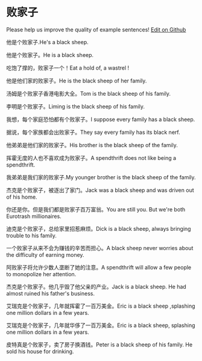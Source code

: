 # 败家子

Please help us improve the quality of example sentences! [Edit on Github](https://github.com/jiyushe/jiyu-example-sentence-source/blob/main/chinese/baijiazi_1.md)

<p><span class="chinese">他是个败家子.</span><span class="english">He's a black sheep.</span></p>

<p><span class="chinese">他是个败家子。</span><span class="english">He is a black sheep.</span></p>

<p><span class="chinese">吃饱了撑的，败家子一个！</span><span class="english">Eat a hold of, a wastrel !</span></p>

<p><span class="chinese">他是他们家的败家子。</span><span class="english">He is the black sheep of her family.</span></p>

<p><span class="chinese">汤姆是个败家子香港电影大全。</span><span class="english">Tom is the black sheep of his family.</span></p>

<p><span class="chinese">李明是个败家子。</span><span class="english">Liming is the black sheep of his family.</span></p>

<p><span class="chinese">我想，每个家庭恐怕都有个败家子。</span><span class="english">I suppose every family has a black sheep.</span></p>

<p><span class="chinese">据说，每个家族都会出败家子。</span><span class="english">They say every family has its black nerf.</span></p>

<p><span class="chinese">他弟弟是他们家的败家子。</span><span class="english">His brother is the black sheep of the family.</span></p>

<p><span class="chinese">挥霍无度的人也不喜欢成为败家子。</span><span class="english">A spendthrift does not like being a spendthrift.</span></p>

<p><span class="chinese">我弟弟是我们家的败家子.</span><span class="english">My younger brother is the black sheep of the family.</span></p>

<p><span class="chinese">杰克是个败家子，被逐出了家门。</span><span class="english">Jack was a black sheep and was driven out of his home.</span></p>

<p><span class="chinese">你还是你。但是我们都是败家子百万富翁。</span><span class="english">You are still you. But we're both Eurotrash millionaires.</span></p>

<p><span class="chinese">迪克是个败家子，总给家里招惹麻烦。</span><span class="english">Dick is a black sheep, always bringing trouble to his family.</span></p>

<p><span class="chinese">一个败家子从来不会为赚钱的辛苦而担心。</span><span class="english">A black sheep never worries about the difficulty of earning money.</span></p>

<p><span class="chinese">阿败家子将允许少数人垄断了她的注意。</span><span class="english">A spendthrift will allow a few people to monopolize her attention.</span></p>

<p><span class="chinese">杰克是个败家子。他几乎毁了他父亲的产业。</span><span class="english">Jack is a black sheep. He had almost ruined his father's business.</span></p>

<p><span class="chinese">艾瑞克是个败家子，几年就挥霍了一百万美金。</span><span class="english">Eric is a black sheep ,splashing one million dollars in a few years.</span></p>

<p><span class="chinese">艾瑞克是个败家子，几年就华侈了一百万美金。</span><span class="english">Eric is a black sheep, splashing one million dollars in a few years.</span></p>

<p><span class="chinese">皮特真是个败家子，卖了房子换酒钱。</span><span class="english">Peter is a black sheep of his family. He sold his house for drinking.</span></p>

